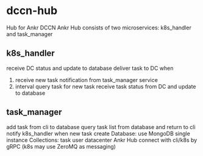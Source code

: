 # dccn-hub

Hub for Ankr DCCN
 Ankr Hub consists of two microservices: k8s_handler and task_manager
 ## k8s_handler 
 receive DC status and update to database
deliver task to DC when 
1.  receive new task notification from task_manager service  
2. interval query task for new task
receive task status from DC and update to database
 ## task_manager 
 add task from cli to database
query task list from database and return to cli
notify k8s_handler when new task create
 Database:
use MongoDB single instance
 Collections:
task
user
datacenter
 Ankr Hub connect with cli/k8s  by gRPC (k8s may use ZeroMQ as messaging)
